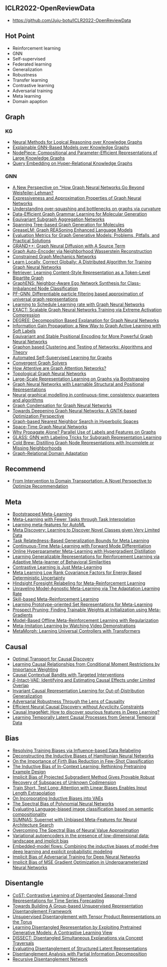 ## ICLR2022-OpenReviewData
* https://github.com/Juju-botu/ICLR2022-OpenReviewData

## Hot Point
* Reinforcement learning
* GNN
* Self-supervised
* Federated learning
* Generalization
* Robustness
* Transfer learning
* Contrastive learning
* Adversarial training
* Meta learning
* Domain apaption

## Graph

### KG

+ [Neural Methods for Logical Reasoning over Knowledge Graphs](https://openreview.net/pdf?id=tgcAoUVHRIB)
+ [Explainable GNN-Based Models over Knowledge Graphs](https://openreview.net/pdf?id=CrCvGNHAIrz)
+ [NodePiece: Compositional and Parameter-Efficient Representations of Large Knowledge Graphs](https://openreview.net/pdf?id=xMJWUKJnFSw)
+ [Query Embedding on Hyper-Relational Knowledge Graphs](https://openreview.net/pdf?id=4rLw09TgRw9)


### GNN

+ [A New Perspective on "How Graph Neural Networks Go Beyond Weisfeiler-Lehman?](https://openreview.net/pdf?id=uxgg9o7bI_3)
+ [Expressiveness and Approximation Properties of Graph Neural Networks](https://openreview.net/pdf?id=wIzUeM3TAU)
+ [Understanding over-squashing and bottlenecks on graphs via curvature](https://openreview.net/pdf?id=7UmjRGzp-A)
+ [Data-Efficient Graph Grammar Learning for Molecular Generation](https://openreview.net/pdf?id=l4IHywGq6a)
+ [Equivariant Subgraph Aggregation Networks](https://openreview.net/pdf?id=dFbKQaRk15w)
+ [Spanning Tree-based Graph Generation for Molecules](https://openreview.net/pdf?id=w60btE_8T2m)
+ [GreaseLM: Graph REASoning Enhanced Language Models](https://openreview.net/pdf?id=41e9o6cQPj)
+ [Evaluation Metrics for Graph Generative Models: Problems, Pitfalls, and Practical Solutions](https://openreview.net/pdf?id=tBtoZYKd9n)
+ [GRAND++: Graph Neural Diffusion with A Source Term](https://openreview.net/pdf?id=EMxu-dzvJk)
+ [Graph Auto-Encoder via Neighborhood Wasserstein Reconstruction](https://openreview.net/pdf?id=ATUh28lnSuW)
+ [Constrained Graph Mechanics Networks](https://openreview.net/pdf?id=SHbhHHfePhP)
+ [Learn Locally, Correct Globally: A Distributed Algorithm for Training Graph Neural Networks](https://openreview.net/pdf?id=FndDxSz3LxQ)
+ [Retriever: Learning Content-Style Representation as a Token-Level Bipartite Graph](https://openreview.net/pdf?id=AXWygMvuT6Q)
+ [GraphENS: Neighbor-Aware Ego Network Synthesis for Class-Imbalanced Node Classification](https://openreview.net/pdf?id=MXEl7i-iru)
+ [PF-GNN: Differentiable particle filtering based approximation of universal graph representations](https://openreview.net/pdf?id=oh4TirnfSem)
+ [Learning to Schedule Learning rate with Graph Neural Networks](https://openreview.net/pdf?id=k7efTb0un9z)
+ [EXACT: Scalable Graph Neural Networks Training via Extreme Activation Compression](https://openreview.net/pdf?id=vkaMaq95_rX)
+ [DEGREE: Decomposition Based Explanation for Graph Neural Networks](https://openreview.net/pdf?id=Ve0Wth3ptT_)
+ [Information Gain Propagation: a New Way to Graph Active Learning with Soft Labels](https://openreview.net/pdf?id=USC0-nvGPK)
+ [Equivariant and Stable Positional Encoding for More Powerful Graph Neural Networks](https://openreview.net/pdf?id=e95i1IHcWj)
+ [Graphon based Clustering and Testing of Networks: Algorithms and Theory](https://openreview.net/pdf?id=sTNHCrIKDQc)
+ [Automated Self-Supervised Learning for Graphs](https://openreview.net/pdf?id=rFbR4Fv-D6-)
+ [Convergent Graph Solvers](https://openreview.net/pdf?id=ItkxLQU01lD)
+ [How Attentive are Graph Attention Networks?](https://openreview.net/pdf?id=F72ximsx7C1)
+ [Topological Graph Neural Networks](https://openreview.net/pdf?id=oxxUMeFwEHd)
+ [Large-Scale Representation Learning on Graphs via Bootstrapping](https://openreview.net/pdf?id=0UXT6PpRpW)
+ [Graph Neural Networks with Learnable Structural and Positional Representations](https://openreview.net/pdf?id=wTTjnvGphYj)
+ [Neural graphical modelling in continuous-time: consistency guarantees and algorithms](https://openreview.net/pdf?id=SsHBkfeRF9L)
+ [Graph Condensation for Graph Neural Networks](https://openreview.net/pdf?id=WLEx3Jo4QaB)
+ [Towards Deepening Graph Neural Networks: A GNTK-based Optimization Perspective](https://openreview.net/pdf?id=tT9t_ZctZRL)
+ [Graph-based Nearest Neighbor Search in Hyperbolic Spaces](https://openreview.net/pdf?id=USIgIY6TNDe)
+ [Space-Time Graph Neural Networks](https://openreview.net/pdf?id=XJiajt89Omg)
+ [Why Propagate Alone? Parallel Use of Labels and Features on Graphs](https://openreview.net/pdf?id=VTNjxbFRKly)
+ [GLASS: GNN with Labeling Tricks for Subgraph Representation Learning](https://openreview.net/pdf?id=XLxhEjKNbXj)
+ [Cold Brew: Distilling Graph Node Representations with Incomplete or Missing Neighborhoods](https://openreview.net/pdf?id=1ugNpm7W6E)
+ [Graph-Relational Domain Adaptation](https://openreview.net/pdf?id=kcwyXtt7yDJ)


## Recommend
+ [From Intervention to Domain Transportation: A Novel Perspective to Optimize Recommendation](https://openreview.net/pdf?id=jT1EwXu-4hj)


## Meta
+ [Bootstrapped Meta-Learning](https://openreview.net/pdf?id=b-ny3x071E5)
+ [Meta-Learning with Fewer Tasks through Task Interpolation](https://openreview.net/pdf?id=ajXWF7bVR8d)
+ [Learning meta-features for AutoML](https://openreview.net/pdf?id=DTkEfj0Ygb8)
+ [Meta Discovery: Learning to Discover Novel Classes given Very Limited Data](https://openreview.net/pdf?id=MEpKGLsY8f)
+ [Task Relatedness-Based Generalization Bounds for Meta Learning](https://openreview.net/pdf?id=A3HHaEdqAJL)
+ [Continuous-Time Meta-Learning with Forward Mode Differentiation](https://openreview.net/pdf?id=57PipS27Km)
+ [Online Hyperparameter Meta-Learning with Hypergradient Distillation](https://openreview.net/pdf?id=01AMRlen9wJ)
+ [Learning Generalizable Representations for Reinforcement Learning via Adaptive Meta-learner of Behavioral Similarities](https://openreview.net/pdf?id=zBOI9LFpESK)
+ [Contrastive Learning is Just Meta-Learning](https://openreview.net/pdf?id=gICys3ITSmj)
+ [Meta Learning Low Rank Covariance Factors for Energy Based Deterministic Uncertainty](https://openreview.net/pdf?id=GQd7mXSPua)
+ [Hindsight Foresight Relabeling for Meta-Reinforcement Learning](https://openreview.net/pdf?id=P7OVkHEoHOZ)
+ [Unraveling Model-Agnostic Meta-Learning via The Adaptation Learning Rate](https://openreview.net/pdf?id=3rULBvOJ8D2)
+ [Skill-based Meta-Reinforcement Learning](https://openreview.net/pdf?id=jeLW-Fh9bV)
+ [Learning Prototype-oriented Set Representations for Meta-Learning](https://openreview.net/pdf?id=WH6u2SvlLp4)
+ [Prospect Pruning: Finding Trainable Weights at Initialization using Meta-Gradients](https://openreview.net/pdf?id=AIgn9uwfcD1)
+ [Model-Based Offline Meta-Reinforcement Learning with Regularization](https://openreview.net/pdf?id=EBn0uInJZWh)
+ [Meta-Imitation Learning by Watching Video Demonstrations](https://openreview.net/pdf?id=KTPuIsx4pmo)
+ [MetaMorph: Learning Universal Controllers with Transformers](https://openreview.net/pdf?id=Opmqtk_GvYL)




## Causal
+ [Optimal Transport for Causal Discovery](https://openreview.net/pdf?id=qwBK94cP1y)
+ [Learning Causal Relationships from Conditional Moment Restrictions by Importance Weighting](https://openreview.net/pdf?id=7twQI5VnC8)
+ [Causal Contextual Bandits with Targeted Interventions](https://openreview.net/pdf?id=F5Em8ASCosV)
+ [$\beta$-Intact-VAE: Identifying and Estimating Causal Effects under Limited Overlap](https://openreview.net/pdf?id=q7n2RngwOM)
+ [Invariant Causal Representation Learning for Out-of-Distribution Generalization](https://openreview.net/pdf?id=-e4EXDWXnSn)
+ [Adversarial Robustness Through the Lens of Causality](https://openreview.net/pdf?id=cZAi1yWpiXQ)
+ [Efficient Neural Causal Discovery without Acyclicity Constraints](https://openreview.net/pdf?id=eYciPrLuUhG)
+ [Causal ImageNet: How to discover spurious features in Deep Learning?](https://openreview.net/pdf?id=XVPqLyNxSyh)
+ [Learning Temporally Latent Causal Processes from General Temporal Data](https://openreview.net/pdf?id=RDlLMjLJXdq)



## Bias
+ [Resolving Training Biases via Influence-based Data Relabeling](https://openreview.net/pdf?id=EskfH0bwNVn)
+ [Deconstructing the Inductive Biases of Hamiltonian Neural Networks](https://openreview.net/pdf?id=EDeVYpT42oS)
+ [On the Importance of Firth Bias Reduction in Few-Shot Classification](https://openreview.net/pdf?id=DNRADop4ksB)
+ [The Inductive Bias of In-Context Learning: Rethinking Pretraining Example Design](https://openreview.net/pdf?id=lnEaqbTJIRz)
+ [Implicit Bias of Projected Subgradient Method Gives Provable Robust Recovery of Subspaces of Unknown Codimension](https://openreview.net/pdf?id=vA7doMdgi75)
+ [Train Short, Test Long: Attention with Linear Biases Enables Input Length Extrapolation](https://openreview.net/pdf?id=R8sQPpGCv0)
+ [On Incorporating Inductive Biases into VAEs](https://openreview.net/pdf?id=nzvbBD_3J-g)
+ [The Spectral Bias of Polynomial Neural Networks](https://openreview.net/pdf?id=P7FLfMLTSEX)
+ [Evaluating Language-biased image classification based on semantic compositionality](https://openreview.net/pdf?id=xNO7OEIcJc6)
+ [SUMNAS: Supernet with Unbiased Meta-Features for Neural Architecture Search](https://openreview.net/pdf?id=Z8FzvVU6_Kj)
+ [Overcoming The Spectral Bias of Neural Value Approximation](https://openreview.net/pdf?id=vIC-xLFuM6)
+ [Variational autoencoders in the presence of low-dimensional data: landscape and implicit bias](https://openreview.net/pdf?id=y_op4lLLaWL)
+ [Embedded-model flows: Combining the inductive biases of model-free deep learning and explicit probabilistic modeling](https://openreview.net/pdf?id=9pEJSVfDbba)
+ [Implicit Bias of Adversarial Training for Deep Neural Networks](https://openreview.net/pdf?id=l8It-0lE5e7)
+ [Implicit Bias of MSE Gradient Optimization in Underparameterized Neural Networks](https://openreview.net/pdf?id=VLgmhQDVBV)




## Disentangle
+ [CoST: Contrastive Learning of Disentangled Seasonal-Trend Representations for Time Series Forecasting](https://openreview.net/pdf?id=PilZY3omXV2)
+ [Towards Building A Group-based Unsupervised Representation Disentanglement Framework](https://openreview.net/pdf?id=YgPqNctmyd)
+ [Unsupervised Disentanglement with Tensor Product Representations on the Torus](https://openreview.net/pdf?id=neqU3HWDgE)
+ [Learning Disentangled Representation by Exploiting Pretrained Generative Models: A Contrastive Learning View](https://openreview.net/pdf?id=j-63FSNcO5a)
+ [DISSECT: Disentangled Simultaneous Explanations via Concept Traversals](https://openreview.net/pdf?id=qY79G8jGsep)
+ [Evaluating Disentanglement of Structured Latent Representations](https://openreview.net/pdf?id=SLz5sZjacp)
+ [Disentanglement Analysis with Partial Information Decomposition](https://openreview.net/pdf?id=pETy-HVvGtt)
+ [Recursive Disentanglement Network](https://openreview.net/pdf?id=CSfcOznpDY)


